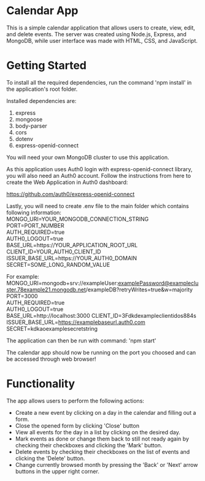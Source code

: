 # Calendar App
This is a simple calendar application that allows users to create, view, edit, and delete events. The server was created using Node.js, Express, and MongoDB, while user interface was made with HTML, CSS, and JavaScript.

# Getting Started
To install all the required dependencies, run the command 'npm install' in the application's root folder.

Installed dependencies are:
1. express
2. mongoose
3. body-parser
4. cors
5. dotenv
6. express-openid-connect

You will need your own MongoDB cluster to use this application.

As this application uses Auth0 login with express-openid-connect library, you will also need an Auth0 account. Follow the instructions from here to create the Web Application in Auth0 dashboard:

https://github.com/auth0/express-openid-connect

Lastly, you will need to create .env file to the main folder which contains following information:   
MONGO_URI=YOUR_MONGODB_CONNECTION_STRING     
PORT=PORT_NUMBER     
AUTH_REQUIRED=true      
AUTH0_LOGOUT=true     
BASE_URL=https://YOUR_APPLICATION_ROOT_URL         
CLIENT_ID=YOUR_AUTH0_CLIENT_ID             
ISSUER_BASE_URL=https://YOUR_AUTH0_DOMAIN           
SECRET=SOME_LONG_RANDOM_VALUE           

For example:   
MONGO_URI=mongodb+srv://exampleUser:examplePassword@examplecluster.78example21.mongodb.net/exampleDB?retryWrites=true&w=majority   
PORT=3000    
AUTH_REQUIRED=true    
AUTH0_LOGOUT=true      
BASE_URL=http://localhost:3000
CLIENT_ID=3Fdkdexampleclientidos884s    
ISSUER_BASE_URL=https://examplebaseurl.auth0.com
SECRET=kdkaoexamplesecretstring

The application can then be run with command: 'npm start'

The calendar app should now be running on the port you choosed and can be accessed through web browser!

# Functionality

The app allows users to perform the following actions:

* Create a new event by clicking on a day in the calendar and filling out a form.
* Close the opened form by clicking 'Close' button
* View all events for the day in a list by clicking on the desired day.
* Mark events as done or change them back to still not ready again by checking their checkboxes and clicking the 'Mark' button.
* Delete events by checking their checkboxes on the list of events and clicking the 'Delete' button.
* Change currently browsed month by pressing the 'Back' or 'Next' arrow buttons in the upper right corner.
